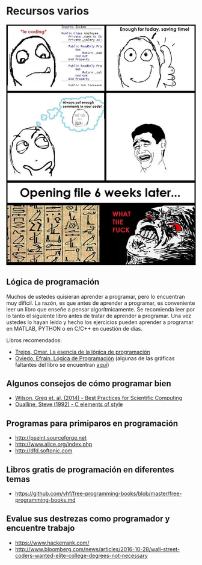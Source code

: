 # Recursos varios

![Caricatura](../imagenes/comment_your_code.jpg)

## Lógica de programación
Muchos de ustedes quisieran aprender a programar, pero lo encuentran muy difícil. La razón, es que antes de aprender a programar, es conveniente leer un libro que enseñe a pensar algorítmicamente. Se recomienda leer por lo tanto el siguiente libro antes de tratar de aprender a programar. Una vez ustedes lo hayan leído y hecho los ejercicios pueden aprender a programar en MATLAB, PYTHON o en C/C++ en cuestión de días.

Libros recomendados:
* [Trejos, Omar. La esencia de la lógica de programación](http://biblioteca.inu.edu.sv/?wpfb_dl=263)
* [Oviedo, Efrain. Lógica de Programación](http://www.uneweb.com/tutoriales/Logica-de-Programacion-Efrain-Oviedo.pdf) (algunas de las gráficas faltantes del libro se encuentran [aquí](http://books.google.co.ve/books?id=Z_n5lbyJfrQC&pg=PR3&hl=es&source=gbs_selected_pages&cad=2#v=onepage&q&f=false))

## Algunos consejos de cómo programar bien
* [Wilson, Greg et. al. (2014) - Best Practices for Scientific Computing](http://www.plosbiology.org/article/info%3Adoi%2F10.1371%2Fjournal.pbio.1001745)
* [Oualline, Steve (1992) - C elements of style](http://www.oualline.com/style/index.html)

## Programas para primiparos en programación
* <http://pseint.sourceforge.net>
* <http://www.alice.org/index.php>
* <http://dfd.softonic.com>

## Libros gratis de programación en diferentes temas
* <https://github.com/vhf/free-programming-books/blob/master/free-programming-books.md>

## Evalue sus destrezas como programador y encuentre trabajo
* <https://www.hackerrank.com/>
* <http://www.bloomberg.com/news/articles/2016-10-28/wall-street-coders-wanted-elite-college-degrees-not-necessary>

